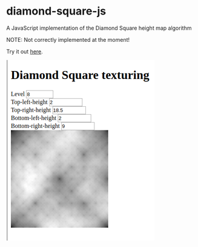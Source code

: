 # diamond-square-js
A JavaScript implementation of the Diamond Square height map algorithm

NOTE: Not correctly implemented at the moment!

Try it out [here](https://benwiley4000.github.io/diamond-square-js/).

![screenshot](diamond_square_js.png)
